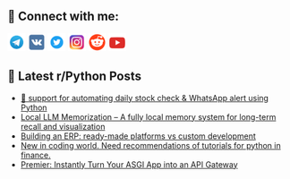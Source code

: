 ## 🔎 Connect with me:
[<img src="https://github.com/bullbesh/bullbesh/blob/main/images/Telegram.png" width="32" height="32" />](https://t.me/bullbesh)
[<img src="https://github.com/bullbesh/bullbesh/blob/main/images/VK.png" width="32" height="32" />](https://vk.com/bullbesh)
[<img src="https://github.com/bullbesh/bullbesh/blob/main/images/Twitter.png" width="32" height="32" />](https://twitter.com/bullbesh1)
[<img src="https://github.com/bullbesh/bullbesh/blob/main/images/Instagram.png" width="32" height="32" />](https://www.instagram.com/bullbesh)
[<img src="https://github.com/bullbesh/bullbesh/blob/main/images/Reddit.png" width="32" height="32" />](https://www.reddit.com/user/bullbesh)
[<img src="https://github.com/bullbesh/bullbesh/blob/main/images/YouTube.png" width="32" height="32" />](https://www.youtube.com/channel/UCtfjRs6uzgq5mfm8S06WTcg)

## 📕 Latest r/Python Posts
<!-- BLOG-POST-LIST:START -->
- [🔄 support for automating daily stock check &amp; WhatsApp alert using Python](https://www.reddit.com/r/Python/comments/1lbcezz/support_for_automating_daily_stock_check_whatsapp/)
- [Local LLM Memorization – A fully local memory system for long-term recall and visualization](https://www.reddit.com/r/Python/comments/1lb9fcr/local_llm_memorization_a_fully_local_memory/)
- [Building an ERP: ready-made platforms vs custom development](https://www.reddit.com/r/Python/comments/1lb5jk5/building_an_erp_readymade_platforms_vs_custom/)
- [New in coding world. Need recommendations of tutorials for python in finance.](https://www.reddit.com/r/Python/comments/1lb5dtg/new_in_coding_world_need_recommendations_of/)
- [Premier: Instantly Turn Your ASGI App into an API Gateway](https://www.reddit.com/r/Python/comments/1lb52n0/premier_instantly_turn_your_asgi_app_into_an_api/)
<!-- BLOG-POST-LIST:END -->
